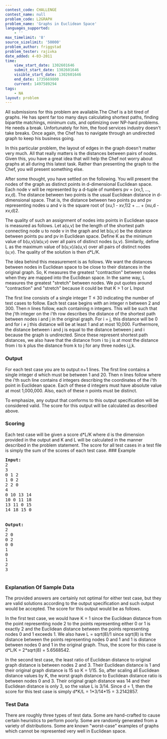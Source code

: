 ```yaml
---
contest_code: CHALLENGE
contest_name: null
problem_code: L2GRAPH
problem_name: 'Graphs in Euclidean Space'
languages_supported:
    - ''
max_timelimit: '8'
source_sizelimit: '50000'
problem_author: friggstad
problem_tester: rajivka
date_added: 4-03-2011
time:
    view_start_date: 1302601646
    submit_start_date: 1302601646
    visible_start_date: 1302601646
    end_date: 1735669800
    current: 1497589294
tags:
    - NA
layout: problem
---
```

All submissions for this problem are available.The Chef is a bit tired of graphs. He has spent far too many days calculating shortest paths, finding bipartite matchings, minimum cuts, and optimizing over NP-hard problems. He needs a break. Unfortunately for him, the food services industry doesn't take breaks. Once again, the Chef has to navigate through an undirected graph to keep his business going.

In this particular problem, the layout of edges in the graph doesn't matter very much. All that really matters is the distances between pairs of nodes. Given this, you have a great idea that will help the Chef not worry about graphs at all during this latest task. Rather than presenting the graph to the Chef, you will present something else.

After some thought, you have settled on the following. You will present the nodes of the graph as distinct points in d-dimensional Euclidean space. Each node v will be represented by a d-tuple of numbers pv = (xv,1, ..., xv,d). The distance between two points is the usual Euclidean distance in d-dimensional space. That is, the distance between two points pu and pv representing nodes u and v is the square root of (xu,1 - xv,1)2 + ... + (xu,d - xv,d)2.

The quality of such an assignment of nodes into points in Euclidean space is measured as follows. Let a(u,v) be the length of the shortest path connecting node u to node v in the graph and let b(u,v) be the distance between points pu and pv in Euclidean space. Define K as the minimum value of b(u,v)/a(u,v) over all pairs of distinct nodes (u,v). Similarily, define L as the maximum value of b(u,v)/a(u,v) over all pairs of distinct nodes (u,v). The quality of the solution is then d\*L/K.

The idea behind this measurement is as follows. We want the distances between nodes in Euclidean space to be close to their distances in the original graph. So, K measures the greatest "contraction" between nodes when they are mapped into the Euclidean space. In the same way, L measures the greatest "stretch" between nodes. We put quotes around "contraction" and "stretch" because it could be that K &gt; 1 or L Input

The first line consists of a single integer T ≤ 30 indicating the number of test cases to follow. Each test case begins with an integer n between 2 and 300. Then n lines follow, each containing n integers. This will be such that the j'th integer on the i'th row describes the distance of the shortest path between nodes i and j in the original graph. For i = j, this distance will be 0 and for i ≠ j this distance will be at least 1 and at most 10,000. Furthermore, the distance between i and j is equal to the distance between j and i because the graph is undirected. Since these represent shortest path distances, we also have that the distance from i to j is at most the distance from i to k plus the distance from k to j for any three nodes i,j,k.

### Output

For each test case you are to output n+1 lines. The first line contains a single integer d which must be between 1 and 20. Then n lines follow where the i'th such line contains d integers describing the coordinates of the i'th point in Euclidean space. Each of these d integers must have absolute value at most 1,000,000. Also, each of these n points must be distinct.

To emphasize, any output that conforms to this output specification will be considered valid. The score for this output will be calculated as described above.

### Scoring

Each test case will be given a score d\*L/K where d is the dimension provided in the output and K and L will be calculated in the manner described in the problem statement. The score for all test cases in a test file is simply the sum of the scores of each test case. ### Example

<pre>
<b>Input:</b>
2
3
0 1 2
1 0 2
2 2 0
4
0 10 13 14
10 0 11 18
13 11 0 15
14 18 15 0


<b>Output:</b>
2
2 0
0 2
0 0
1
0
1
2
3

</pre>
### Explanation Of Sample Data

The provided answers are certainly not optimal for either test case, but they are valid solutions according to the output specification and such output would be accepted. The score for this output would be as follows.

In the first test case, we would have K = 1 since the Euclidean distance from the point representing node 2 to the points representing either 0 or 1 is exactly 2 and the Euclidean distance between the points representing nodes 0 and 1 exceeds 1. We also have L = sqrt(8)/1 since sqrt(8) is the distance between the points representing nodes 0 and 1 and 1 is distance between nodes 0 and 1 in the original graph. Thus, the score for this case is d\*L/K = 2\*sqrt(8) = 5.6568542.

In the second test case, the least ratio of Euclidean distance to original graph distance is between nodes 2 and 3. Their Euclidean distance is 1 and their original graph distance is 15 so K = 1/15. So, after scaling all Euclidean distance values by K, the worst graph distance to Euclidean distance ratio is between nodes 0 and 3. Their original graph distance was 14 and their Euclidean distance is only 3, so the value L is 3/14. Since d = 1, then the score for this test case is simply d\*K/L = 1\*3/14\*15 = 3.2142857.

### Test Data

There are roughly three types of test data. Some are hand-crafted to cause certain heuristics to perform poorly. Some are randomly generated from a variety of distributions. Some are known "worst-case" examples of graphs which cannot be represented very well in Euclidean space.
